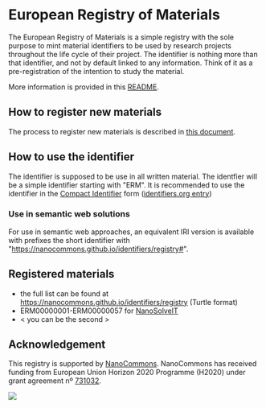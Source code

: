 # European Registry of Materials

The European Registry of Materials is a simple registry with the sole purpose to mint material
identifiers to be used by research projects throughout the life cycle of their project. The
identifier is nothing more than that identifier, and not by default linked to any information.
Think of it as a pre-registration of the intention to study the material.

More information is provided in this [README](https://github.com/NanoCommons/identifiers/blob/master/readme.md).

## How to register new materials

The process to register new materials is described in [this document](register.md).

## How to use the identifier

The identifier is supposed to be use in all written material. The identfier will be a simple
identifier starting with "ERM". It is recommended to use the identifier in the
[Compact Identifier](https://europepmc.org/articles/pmc5944906) form
([identifiers.org entry](https://registry.identifiers.org/registry/erm))

### Use in semantic web solutions

For use in semantic web approaches, an equivalent IRI version is available with prefixes the
short identifier with "https://nanocommons.github.io/identifiers/registry#".

## Registered materials

* the full list can be found at https://nanocommons.github.io/identifiers/registry (Turtle format)
* ERM00000001-ERM00000057 for [NanoSolveIT](https://nanosolveit.eu/)
* < you can be the second >

## Acknowledgement

This registry is supported by [NanoCommons](https://www.nanocommons.eu/).
NanoCommons has received funding from European Union
Horizon 2020 Programme (H2020) under grant agreement nº [731032](https://cordis.europa.eu/project/rcn/212586/en).

![](https://licensebuttons.net/p/zero/1.0/88x31.png)
